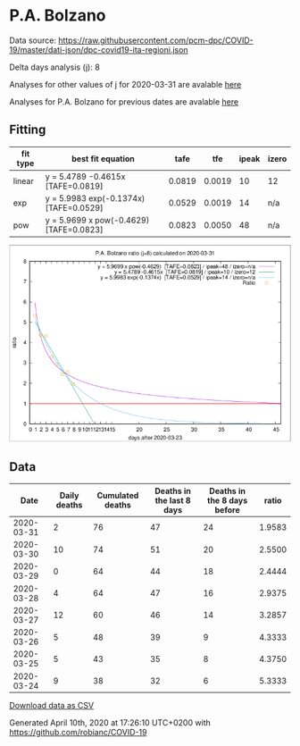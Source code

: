 # P.A. Bolzano

Data source: https://raw.githubusercontent.com/pcm-dpc/COVID-19/master/dati-json/dpc-covid19-ita-regioni.json

Delta days analysis (j): 8

Analyses for other values of j for 2020-03-31 are avalable [here](../README.md)

Analyses for P.A. Bolzano for previous dates are avalable [here](../../README.md)

## Fitting 
|fit type|best fit equation|tafe|tfe|ipeak|izero|
|-------|-----|--------|------|---|---|
|linear|y = 5.4789 -0.4615x  [TAFE=0.0819]|0.0819|0.0019|10|12|
|exp|y = 5.9983 exp(-0.1374x)  [TAFE=0.0529]|0.0529|0.0019|14|n/a|
|pow|y = 5.9699 x pow(-0.4629)  [TAFE=0.0823]|0.0823|0.0050|48|n/a|

![Plot](COVID-19_p.a._bolzano_j8_2020-03-31.png)

## Data
|Date|Daily deaths|Cumulated deaths|Deaths in the last 8 days|Deaths in the 8 days before|ratio|
|----|----------|-----------|-------|--------------------|-----|
|2020-03-31|2|76|47|24|1.9583|
|2020-03-30|10|74|51|20|2.5500|
|2020-03-29|0|64|44|18|2.4444|
|2020-03-28|4|64|47|16|2.9375|
|2020-03-27|12|60|46|14|3.2857|
|2020-03-26|5|48|39|9|4.3333|
|2020-03-25|5|43|35|8|4.3750|
|2020-03-24|9|38|32|6|5.3333|

[Download data as CSV](COVID-19_p.a._bolzano_j8_2020-03-31.csv)

Generated April 10th, 2020 at 17:26:10 UTC+0200 with https://github.com/robianc/COVID-19
